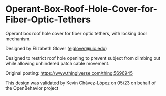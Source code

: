 # Operant-Box-Roof-Hole-Cover-for-Fiber-Optic-Tethers

Operant box roof hole cover for fiber optic tethers, with locking door mechanism.

Designed by Elizabeth Glover (ejglover@uic.edu)

Designed to restrict roof hole opening to prevent subject from climbing out while allowing unhindered patch cable movement.

Original posting: https://www.thingiverse.com/thing:5696945

This design was validated by Kevin Chávez-López on 05/23 on behalf of the OpenBehavior project
